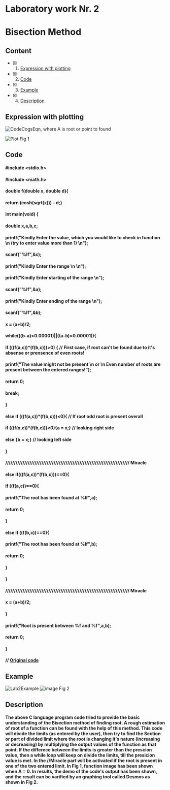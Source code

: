 # Laboratory work Nr. 2
# Bisection Method


## Content
- [x] 1. [Expression with plotting](https://github.com/Devansh-Vashistha/RTR105/blob/main/The%20Lab%201/LAB%201%20Report.md#expression-with-plotting)
- [x] 2. [Code](https://github.com/Devansh-Vashistha/RTR105/blob/main/The%20Lab%201/LAB%201%20Report.md#code)
- [x] 3. [Example](https://github.com/Devansh-Vashistha/RTR105/blob/main/The%20Lab%201/LAB%201%20Report.md#example)
- [x] 4. [Description](https://github.com/Devansh-Vashistha/RTR105/blob/main/The%20Lab%201/LAB%201%20Report.md#description)


## Expression with plotting
![CodeCogsEqn](https://user-images.githubusercontent.com/89969531/150698880-20e184d7-8256-4418-b075-afd1d7632f1b.svg), where A is root or point to found

![Plot](https://user-images.githubusercontent.com/89969531/150698813-41c07e98-80ae-41e0-9d50-cec64051a0b4.png)
Fig 1

## Code
####  #include <stdio.h>
#### #include <math.h>
#### double f(double x, double d){
#### return (cosh(sqrt(x))) - d;}
#### int main(void) {
#### double x,a,b,c;
#### printf("Kindly Enter the value, which you would like to check in function \n (try to enter value more than 1) \n");
#### scanf("%lf",&c);
#### printf("Kindly Enter the range \n \n");
#### printf("Kindly Enter starting of the range \n");
#### scanf("%lf",&a);
#### printf("Kindly Enter ending of the range \n");
#### scanf("%lf",&b);
#### x = (a+b)/2;
#### while(((b-a)>0.00001)||((a-b)>0.00001)){
#### if (((f(a,c))*(f(b,c)))>0) { // First case, if root can't be found due to it's absense or prensence of even roots!
#### printf("The value might not be present \n or \n Even number of roots are present between the entered ranges!");
#### return 0;
#### break;
#### }
#### else if (((f(a,c))*(f(b,c)))<0){ // If root odd root is present overall
#### if (((f(x,c))*(f(b,c)))<0){a = x;}  // looking right side
#### else {b = x;} // looking left side
#### }
#### //////////////////////////////////////////////////////////////////////// Miracle
#### else if(((f(a,c))*(f(b,c)))==0){
#### if ((f(a,c))==0){
#### printf("The root has been found at %lf",a);
#### return 0;
#### }
#### else if ((f(b,c))==0){
#### printf("The root has been found at %lf",b);
#### return 0;
#### }
#### }
#### //////////////////////////////////////////////////////////////////////// Miracle
#### x = (a+b)/2;
#### }
#### printf("Root is present between %f and %f",a,b);
#### return 0;
#### }
 
#### // [Original code](https://github.com/Devansh-Vashistha/RTR105/blob/main/2LW_Root/root.c)


## Example
![Lab2Example](https://user-images.githubusercontent.com/89969531/150698456-96c12235-e41f-40ac-906c-82a4da53f957.jpg)
![image](https://user-images.githubusercontent.com/89969531/150699490-023c9405-60b4-44e0-8859-4f03e99db684.png)
Fig 2

## Description
#### The above C language program code tried to provide the basic understanding of the Bisection method of finding root. A rough estimation of root of a function can be found with the help of this method. This code will divide the limits (as entered by the user), then try to find the Section or part of divided limit where the root is changing it's nature (increasing or decreasing) by multiplying the output values of the function as that point. If the differece between the limits is greater than the prescion value, then a while loop will keep on divide the limits, till the presicion value is met. In the //Miracle part will be activated if the root is present in one of the two entered limit. In Fig 1, function image has been shown when A = 0. In results, the demo of the code's output has been shown, and the result can be varified by an graphing tool called Desmos as shown in Fig 2. 
